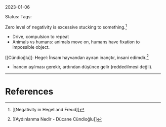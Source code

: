 2023-01-06

Status: 
Tags: 

Zero level of negativity is excessive stucking to something.[^1]
- Drive, compulsion to repeat
- Animals vs humans: animals move on, humans have fixation to impossible object.

[[Cündioğlu]]: Hegel: İnsanı hayvandan ayıran inançtır, insani edimdir.[^2]
- İnancın aşılması gerekir, ardından düşünce gelir (reddedilmesi değil).



---
# References

[^1]: [[Negativity in Hegel and Freud]]
[^2]: [[Aydınlanma Nedir - Dücane Cündioğlu]]